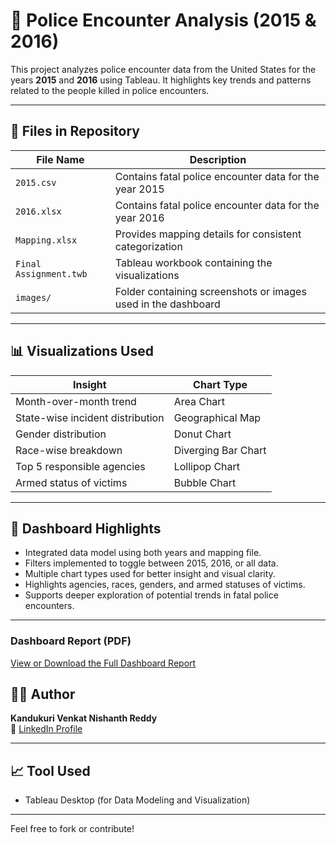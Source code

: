 # 🧠 Police Encounter Analysis (2015 & 2016)

This project analyzes police encounter data from the United States for the years **2015** and **2016** using Tableau. It highlights key trends and patterns related to the people killed in police encounters.

---

## 📂 Files in Repository

| File Name             | Description                                                  |
|----------------------|--------------------------------------------------------------|
| `2015.csv`           | Contains fatal police encounter data for the year 2015       |
| `2016.xlsx`          | Contains fatal police encounter data for the year 2016       |
| `Mapping.xlsx`       | Provides mapping details for consistent categorization       |
| `Final Assignment.twb` | Tableau workbook containing the visualizations             |
| `images/`            | Folder containing screenshots or images used in the dashboard|

---

## 📊 Visualizations Used

| Insight                                | Chart Type          |
|----------------------------------------|---------------------|
| Month-over-month trend                 | Area Chart          |
| State-wise incident distribution       | Geographical Map    |
| Gender distribution                    | Donut Chart         |
| Race-wise breakdown                    | Diverging Bar Chart |
| Top 5 responsible agencies             | Lollipop Chart      |
| Armed status of victims                | Bubble Chart        |

---

## 📌 Dashboard Highlights

- Integrated data model using both years and mapping file.
- Filters implemented to toggle between 2015, 2016, or all data.
- Multiple chart types used for better insight and visual clarity.
- Highlights agencies, races, genders, and armed statuses of victims.
- Supports deeper exploration of potential trends in fatal police encounters.

---
###  Dashboard Report (PDF)

[View or Download the Full Dashboard Report](https://github.com/Nishanth0149/US-police-encounter-dashboard/blob/main/Dashboard.pdf?raw=true)

## 👨‍💻 Author

**Kandukuri Venkat Nishanth Reddy**  
🔗 [LinkedIn Profile](https://www.linkedin.com/in/nishanth-reddy-285955221/)

---

## 📈 Tool Used

- Tableau Desktop (for Data Modeling and Visualization)

---

Feel free to fork or contribute!
